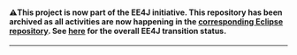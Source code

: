 #### :warning:This project is now part of the EE4J initiative. This repository has been archived as all activities are now happening in the [corresponding Eclipse repository](https://github.com/eclipse-ee4j/grizzly-thrift). See [here](https://www.eclipse.org/ee4j/status.php) for the overall EE4J transition status.
 
---
